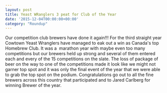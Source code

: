 ```yaml
---
layout: post
title: Yeast WRanglers 3 peat for Club of the Year
date: '2015-12-04T00:00:00+00:00'
category: "Roundup"
---
```

<p>Our competition club brewers have done it again!!! For the third straight year Cowtown Yeast Wranglers have managed to eak out a win as Canada's top Homebrew Club. It was a &nbsp;marathon year with maybe even too many competitions but our brewers held up strong and several of them entered each and every of the 15 competitions on the slate. The loss of package of beer on the way to one of the competitions made it look like we might not garner top spot and it was only the final event of the year that we were able to grab the top spot on the podium. Congratulations go out to all the fine brewers across this country that participated and to Jared Carlberg for winning Brewer of the year.</p>

